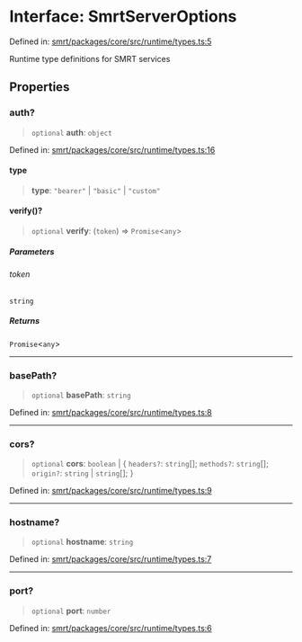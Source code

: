 # Interface: SmrtServerOptions

Defined in: [smrt/packages/core/src/runtime/types.ts:5](https://github.com/happyvertical/smrt/blob/3e10e04571f8229dee5c87ee2f9b9b06c6c49f12/packages/core/src/runtime/types.ts#L5)

Runtime type definitions for SMRT services

## Properties

### auth?

> `optional` **auth**: `object`

Defined in: [smrt/packages/core/src/runtime/types.ts:16](https://github.com/happyvertical/smrt/blob/3e10e04571f8229dee5c87ee2f9b9b06c6c49f12/packages/core/src/runtime/types.ts#L16)

#### type

> **type**: `"bearer"` \| `"basic"` \| `"custom"`

#### verify()?

> `optional` **verify**: (`token`) => `Promise`\<`any`\>

##### Parameters

###### token

`string`

##### Returns

`Promise`\<`any`\>

***

### basePath?

> `optional` **basePath**: `string`

Defined in: [smrt/packages/core/src/runtime/types.ts:8](https://github.com/happyvertical/smrt/blob/3e10e04571f8229dee5c87ee2f9b9b06c6c49f12/packages/core/src/runtime/types.ts#L8)

***

### cors?

> `optional` **cors**: `boolean` \| \{ `headers?`: `string`[]; `methods?`: `string`[]; `origin?`: `string` \| `string`[]; \}

Defined in: [smrt/packages/core/src/runtime/types.ts:9](https://github.com/happyvertical/smrt/blob/3e10e04571f8229dee5c87ee2f9b9b06c6c49f12/packages/core/src/runtime/types.ts#L9)

***

### hostname?

> `optional` **hostname**: `string`

Defined in: [smrt/packages/core/src/runtime/types.ts:7](https://github.com/happyvertical/smrt/blob/3e10e04571f8229dee5c87ee2f9b9b06c6c49f12/packages/core/src/runtime/types.ts#L7)

***

### port?

> `optional` **port**: `number`

Defined in: [smrt/packages/core/src/runtime/types.ts:6](https://github.com/happyvertical/smrt/blob/3e10e04571f8229dee5c87ee2f9b9b06c6c49f12/packages/core/src/runtime/types.ts#L6)
